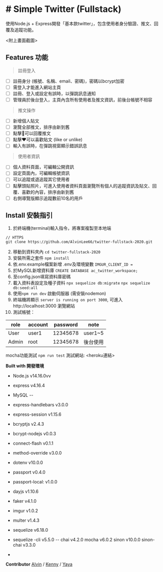 # # Simple Twitter (Fullstack)

 使用Node.js + Express開發「基本款twitter」，包含使用者身分驗證、推文、回覆及追蹤功能。

<附上畫面截圖>

## Features 功能
> 註冊登入
- [ ] 註冊身分 (帳號、名稱、email、密碼)，密碼以bcrypt加密
- [ ] 需登入才能進入網站主頁
- [ ] 註冊、登入或設定有誤時，以彈跳訊息通知
- [ ] 管理員於後台登入，主頁內含所有使用者及推文資訊，前後台帳號不相容
> 推文操作
 - [ ] 新增個人貼文
 - [ ] 瀏覽全部推文，排序由新到舊
 - [ ] 點擊💬可以回覆推文
 - [ ] 點擊❤️可以喜歡貼文 (like or unlike)
 - [ ] 輸入有誤時，在彈跳視窗顯示錯誤訊息
> 使用者資訊
 - [ ] 個人資料頁面，可編輯公開資訊
 - [ ] 設定頁面內，可編輯帳號資訊
 - [ ] 可以追蹤或退追蹤其它使用者
 - [ ] 點擊頭貼照片，可進入使用者資料頁面瀏覽所有個人的追蹤資訊及貼文、回覆、喜歡的內容，排序由新到舊
 - [ ] 右側導覽版顯示追蹤數前10名的用戶

## Install 安裝指引
1. 於終端機(terminal)輸入指令，將專案複製至本地端
```shell
// HTTPS
git clone https://github.com/AlvinLee66/twitter-fullstack-2020.git
```
2. 移動到資料夾內 
`cd twitter-fullstack-2020`
3. 安裝所需之套件 
`npm install` 
4. 依.env.example檔案新增 .env及環境變數
`IMGUR_CLIENT_ID =`
5. 於MySQL新增資料庫
`CREATE DATABASE ac_twitter_workspace;`
6. 至config.json填寫資料庫密碼
7. 載入資料表設定及種子資料
 ``npx sequelize db:migrate`` 
 ``npx sequelize db:seed:all``
8. 使用`npm run dev` 啟動伺服器 (需安裝nodemon)
9. 終端機將顯示 `server is running on port 3000`, 可進入 http://localhost:3000 瀏覽網站
10. 測試帳號：

|  role |  account |  password |  note |
| ---- |---|---------|-----|
| User |user1|12345678 |user1~5 |
| Admin |root |12345678 |後台使用|
 mocha功能測試 `npm run test`
 測試網站: <heroku連結>

**Built with 開發環境**

- Node.js v14.16.0vv
- express v4.16.4
- MySQL
--
- express-handlebars v3.0.0
- express-session v1.15.6
- bcryptjs v2.4.3
- bcrypt-nodejs v0.0.3
- connect-flash v0.1.1
- method-override v3.0.0
- dotenv v10.0.0
- passport v0.4.0
- passport-local: v1.0.0
- dayjs v1.10.6

- faker v4.1.0
- imgur v1.0.2
- multer v1.4.3
- sequelize v6.18.0
- sequelize -cli v5.5.0
--
chai v4.2.0
mocha v6.0.2
sinon v10.0.0
sinon-chai v3.3.0
- 

**Contributor**
[Alvin](https://github.com/AlvinLee66) / [Kenny](https://github.com/chh817) / [Yaya](https://github.com/yaahsin)